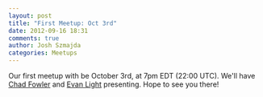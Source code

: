 ```yaml
---
layout: post
title: "First Meetup: Oct 3rd"
date: 2012-09-16 18:31
comments: true
author: Josh Szmajda
categories: Meetups
---
```


Our first meetup with be October 3rd, at 7pm EDT (22:00 UTC). We'll have
[Chad Fowler][1] and [Evan Light][2] presenting. Hope to see you there!

[1]: http://www.chadfowler.com
[2]: http://evan.tiggerpalace.com
